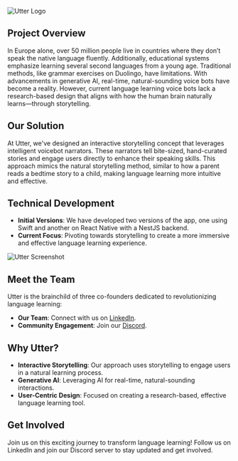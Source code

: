 ![Utter Logo](/terminal-cv-website/assets/utter-logo.png)

## Project Overview

In Europe alone, over 50 million people live in countries where they don’t speak the native language fluently. Additionally, educational systems emphasize learning several second languages from a young age. Traditional methods, like grammar exercises on Duolingo, have limitations. With advancements in generative AI, real-time, natural-sounding voice bots have become a reality. However, current language learning voice bots lack a research-based design that aligns with how the human brain naturally learns—through storytelling.

## Our Solution

At Utter, we've designed an interactive storytelling concept that leverages intelligent voicebot narrators. These narrators tell bite-sized, hand-curated stories and engage users directly to enhance their speaking skills. This approach mimics the natural storytelling method, similar to how a parent reads a bedtime story to a child, making language learning more intuitive and effective.

## Technical Development

-   **Initial Versions**: We have developed two versions of the app, one using Swift and another on React Native with a NestJS backend.
-   **Current Focus**: Pivoting towards storytelling to create a more immersive and effective language learning experience.

![Utter Screenshot](/terminal-cv-website/assets/utter-screenshot.png)

## Meet the Team

Utter is the brainchild of three co-founders dedicated to revolutionizing language learning:

-   **Our Team**: Connect with us on [LinkedIn](https://se.linkedin.com/company/utterfluently).
-   **Community Engagement**: Join our [Discord](https://discord.gg/8Z7tTpSyKE).

## Why Utter?

-   **Interactive Storytelling**: Our approach uses storytelling to engage users in a natural learning process.
-   **Generative AI**: Leveraging AI for real-time, natural-sounding interactions.
-   **User-Centric Design**: Focused on creating a research-based, effective language learning tool.

## Get Involved

Join us on this exciting journey to transform language learning! Follow us on LinkedIn and join our Discord server to stay updated and get involved.

